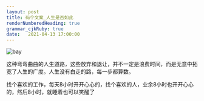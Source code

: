 ```yaml
---
layout: post
title: 码个文案_人生是否如此
renderNumberedHeading: true
grammar_cjkRuby: true
date:   2021-04-13 17:00:00
---
```

<img src="https://maomingxuhuahua.oss-cn-beijing.aliyuncs.com/life.jpg" alt="bay" class="post-pic"/>

这种弯弯曲曲的人生道路，这些放弃和退让，并不一定是浪费时间，而是无意中拓宽了人生的广度。人生没有白走的路，每一步都算数。

找个喜欢的工作，每天8小时开开心心的，找个喜欢的人，业余8小时也开开心心的，然后8小时，就睡着也可以笑醒了